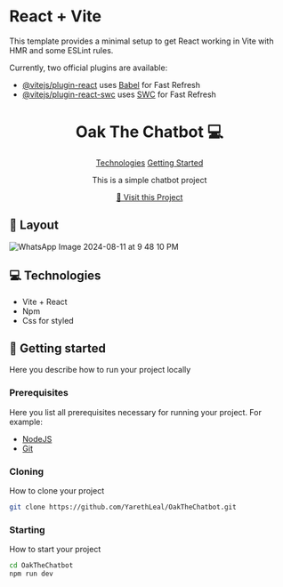 # React + Vite

This template provides a minimal setup to get React working in Vite with HMR and some ESLint rules.

Currently, two official plugins are available:

- [@vitejs/plugin-react](https://github.com/vitejs/vite-plugin-react/blob/main/packages/plugin-react/README.md) uses [Babel](https://babeljs.io/) for Fast Refresh
- [@vitejs/plugin-react-swc](https://github.com/vitejs/vite-plugin-react-swc) uses [SWC](https://swc.rs/) for Fast Refresh

                  
 
<h1 align="center" style="font-weight: bold;">Oak The Chatbot 💻</h1>

<p align="center">
<a href="#tech">Technologies</a>
<a href="#started">Getting Started</a>
</p>


<p align="center">This is a simple chatbot project</p>


<p align="center">
<a href="https://github.com/YarethLeal">📱 Visit this Project</a>
</p>
 
<h2 id="layout">🎨 Layout</h2>

<p align="center">

![WhatsApp Image 2024-08-11 at 9 48 10 PM](https://github.com/user-attachments/assets/8c799f48-f22c-40df-ba1a-49801ae928a4)

</p>
 
<h2 id="technologies">💻 Technologies</h2>

- Vite + React
- Npm
- Css for styled
 
<h2 id="started">🚀 Getting started</h2>

Here you describe how to run your project locally
 
<h3>Prerequisites</h3>

Here you list all prerequisites necessary for running your project. For example:

- [NodeJS](https://github.com/)
- [Git](https://github.com)
 
<h3>Cloning</h3>

How to clone your project

```bash
git clone https://github.com/YarethLeal/OakTheChatbot.git
```
 
<h3>Starting</h3>

How to start your project

```bash
cd OakTheChatbot
npm run dev
```

